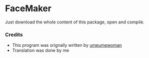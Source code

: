 # FaceMaker

Just download the whole content of this package, open and compile.

### Credits
- This program was orignally written by [umeumewoman](http://blog.livedoor.jp/umeumewoman/)
- Translation was done by me

